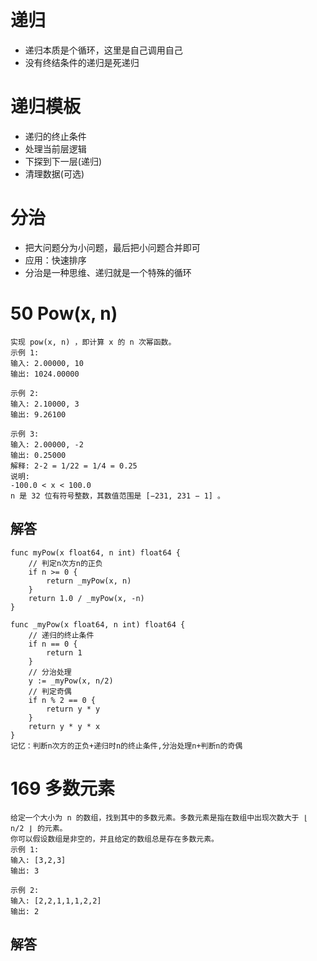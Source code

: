 # 递归
- 递归本质是个循环，这里是自己调用自己
- 没有终结条件的递归是死递归

# 递归模板
- 递归的终止条件
- 处理当前层逻辑
- 下探到下一层(递归)
- 清理数据(可选)

# 分治
- 把大问题分为小问题，最后把小问题合并即可
- 应用：快速排序
- 分治是一种思维、递归就是一个特殊的循环

# 50 Pow(x, n)
```
实现 pow(x, n) ，即计算 x 的 n 次幂函数。
示例 1:
输入: 2.00000, 10
输出: 1024.00000

示例 2:
输入: 2.10000, 3
输出: 9.26100

示例 3:
输入: 2.00000, -2
输出: 0.25000
解释: 2-2 = 1/22 = 1/4 = 0.25
说明:
-100.0 < x < 100.0
n 是 32 位有符号整数，其数值范围是 [−231, 231 − 1] 。
```

## 解答
```
func myPow(x float64, n int) float64 {
    // 判定n次方n的正负
    if n >= 0 {
        return _myPow(x, n)
    }
    return 1.0 / _myPow(x, -n)
}

func _myPow(x float64, n int) float64 {
    // 递归的终止条件
    if n == 0 {
        return 1
    }
    // 分治处理
    y := _myPow(x, n/2)
    // 判定奇偶
    if n % 2 == 0 {
        return y * y 
    }
    return y * y * x
}
记忆：判断n次方的正负+递归时n的终止条件,分治处理n+判断n的奇偶
```

# 169 多数元素
```
给定一个大小为 n 的数组，找到其中的多数元素。多数元素是指在数组中出现次数大于 ⌊ n/2 ⌋ 的元素。
你可以假设数组是非空的，并且给定的数组总是存在多数元素。
示例 1:
输入: [3,2,3]
输出: 3

示例 2:
输入: [2,2,1,1,1,2,2]
输出: 2
```

## 解答
```

```